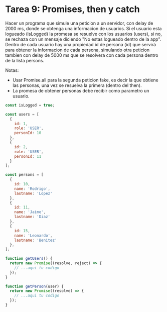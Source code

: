 # Tarea 9: Promises, then y catch

Hacer un programa que simule una peticion a un servidor, con delay de 2000 ms, donde se obtenga una informacion de usuarios. Si el usuario esta logueado (isLogged) la promesa se resuelve con los usuarios (users), si no, se rechaza con un mensaje diciendo "No estas logueado dentro de la app". Dentro de cada usuario hay una propiedad id de persona (id) que servirá para obtener la informacion de cada persona, simulando otra peticion tambien con delay de 5000 ms que se resolvera con cada persona dentro de la lista persons.

Notas:
- Usar Promise.all para la segunda peticion fake, es decir la que obtiene las personas, una vez se resuelva la primera (dentro del then).
- La promesa de obtener personas debe recibir como parametro un usuario.

```javascript
const isLogged = true;

const users = [
  {
    id: 1,
    role: 'USER',
    personId: 10
  },
  {
    id: 2,
    role: 'USER',
    personId: 11
  }
];

const persons = [
  {
    id: 10,
    name: 'Rodrigo',
    lastname: 'Lopez'
  },
  {
    id: 11,
    name: 'Jaime',
    lastname: 'Diaz'
  },
  {
    id: 15,
    name: 'Leonardo',
    lastname: 'Benitez'
  },
];

function getUsers() {
  return new Promise((resolve, reject) => {
    // ...aqui tu codigo
  });
}

function getPerson(user) {
  return new Promise((resolve) => {
    // ...aqui tu codigo
  });
}

```